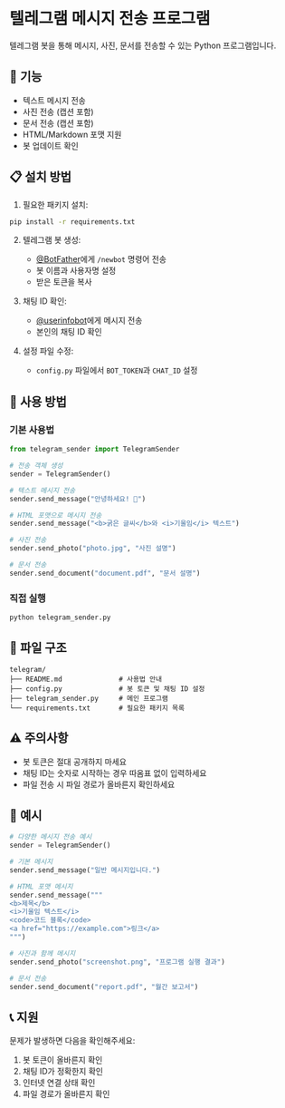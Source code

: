 # 텔레그램 메시지 전송 프로그램

텔레그램 봇을 통해 메시지, 사진, 문서를 전송할 수 있는 Python 프로그램입니다.

## 🚀 기능

- 텍스트 메시지 전송
- 사진 전송 (캡션 포함)
- 문서 전송 (캡션 포함)
- HTML/Markdown 포맷 지원
- 봇 업데이트 확인

## 📋 설치 방법

1. 필요한 패키지 설치:
```bash
pip install -r requirements.txt
```

2. 텔레그램 봇 생성:
   - [@BotFather](https://t.me/BotFather)에게 `/newbot` 명령어 전송
   - 봇 이름과 사용자명 설정
   - 받은 토큰을 복사

3. 채팅 ID 확인:
   - [@userinfobot](https://t.me/userinfobot)에게 메시지 전송
   - 본인의 채팅 ID 확인

4. 설정 파일 수정:
   - `config.py` 파일에서 `BOT_TOKEN`과 `CHAT_ID` 설정

## 🔧 사용 방법

### 기본 사용법

```python
from telegram_sender import TelegramSender

# 전송 객체 생성
sender = TelegramSender()

# 텍스트 메시지 전송
sender.send_message("안녕하세요! 🚀")

# HTML 포맷으로 메시지 전송
sender.send_message("<b>굵은 글씨</b>와 <i>기울임</i> 텍스트")

# 사진 전송
sender.send_photo("photo.jpg", "사진 설명")

# 문서 전송
sender.send_document("document.pdf", "문서 설명")
```

### 직접 실행

```bash
python telegram_sender.py
```

## 📁 파일 구조

```
telegram/
├── README.md              # 사용법 안내
├── config.py              # 봇 토큰 및 채팅 ID 설정
├── telegram_sender.py     # 메인 프로그램
└── requirements.txt       # 필요한 패키지 목록
```

## ⚠️ 주의사항

- 봇 토큰은 절대 공개하지 마세요
- 채팅 ID는 숫자로 시작하는 경우 따옴표 없이 입력하세요
- 파일 전송 시 파일 경로가 올바른지 확인하세요

## 🎯 예시

```python
# 다양한 메시지 전송 예시
sender = TelegramSender()

# 기본 메시지
sender.send_message("일반 메시지입니다.")

# HTML 포맷 메시지
sender.send_message("""
<b>제목</b>
<i>기울임 텍스트</i>
<code>코드 블록</code>
<a href="https://example.com">링크</a>
""")

# 사진과 함께 메시지
sender.send_photo("screenshot.png", "프로그램 실행 결과")

# 문서 전송
sender.send_document("report.pdf", "월간 보고서")
```

## 📞 지원

문제가 발생하면 다음을 확인해주세요:
1. 봇 토큰이 올바른지 확인
2. 채팅 ID가 정확한지 확인
3. 인터넷 연결 상태 확인
4. 파일 경로가 올바른지 확인
